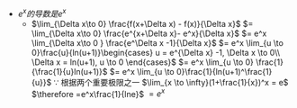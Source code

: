 - $e^x 的导数是e^x$
	- $\lim_{\Delta x\to 0} \frac{f(x+\Delta x) - f(x)}{\Delta x}$
		$= \lim_{\Delta x\to 0} \frac{e^{x+\Delta x}- e^x}{\Delta x}$
		$= e^x \lim_{\Delta x\to 0 } \frac{e^\Delta x -1}{\Delta x}$
		$= e^x \lim_{u \to 0}\frac{u}{ln(u+1)}\begin{cases}
		u = e^{\Delta x} -1, \Delta x \to 0\\ \Delta x = ln(u+1), u \to 0
		\end{cases}$
		$=  e^x \lim_{u \to 0} \frac{1}{\frac{1}{u}ln(u+1)}$
		$= e^x \lim_{u \to 0}\frac{1}{ln(u+1)^\frac{1}{u}}$
		$\because$ 根据两个重要极限之一 $\lim_{x \to \infty}(1+\frac{1}{x})^x = e$
		$\therefore =e^x\frac{1}{lne}$
		$= e^x$

